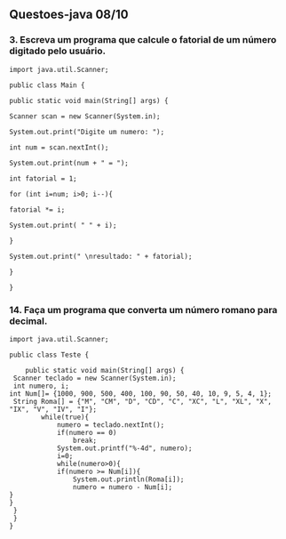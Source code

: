 ## Questoes-java 08/10


### 3. Escreva um programa que calcule o fatorial de um número digitado pelo usuário.

```
import java.util.Scanner;

public class Main {

public static void main(String[] args) {

Scanner scan = new Scanner(System.in);

System.out.print("Digite um numero: ");

int num = scan.nextInt();

System.out.print(num + " = ");

int fatorial = 1;

for (int i=num; i>0; i--){

fatorial *= i;

System.out.print( " " + i);

}

System.out.print(" \nresultado: " + fatorial);

}

}

```

### 14. Faça um programa que converta um número romano para decimal.

```
import java.util.Scanner;

public class Teste {

    public static void main(String[] args) {
 Scanner teclado = new Scanner(System.in);
 int numero, i;
int Num[]= {1000, 900, 500, 400, 100, 90, 50, 40, 10, 9, 5, 4, 1};
 String Roma[] = {"M", "CM", "D", "CD", "C", "XC", "L", "XL", "X", "IX", "V", "IV", "I"};
        while(true){
            numero = teclado.nextInt();
            if(numero == 0)
                break;
            System.out.printf("%-4d", numero);
            i=0;
            while(numero>0){
            if(numero >= Num[i]){
                System.out.println(Roma[i]);
                numero = numero - Num[i];
}
}
 }
 }
}
```
